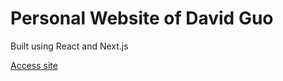 # Personal Website of David Guo
Built using React and Next.js

[Access site](https://davidguo123456.github.io/)
